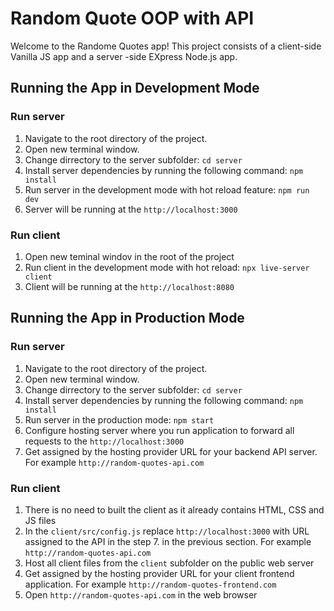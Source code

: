 # Random Quote OOP with API

Welcome to the Randome Quotes app!
This project consists of a client-side Vanilla JS app and a server -side EXpress Node.js app.

## Running the App in Development Mode

### Run server

1. Navigate to the root directory of the project.
2. Open new terminal window.
3. Change dirrectory to the server subfolder:
   `cd server`
4. Install server dependencies by running the following command:
   `npm install`
5. Run server in the development mode with hot reload feature:
   `npm run dev`
6. Server will be running at the `http://localhost:3000`

### Run client

1. Open new teminal windov in the root of the project
2. Run client in the development mode with hot reload:
   `npx live-server client`
3. Client will be running at the `http://localhost:8080`

## Running the App in Production Mode

### Run server

1. Navigate to the root directory of the project.
2. Open new terminal window.
3. Change dirrectory to the server subfolder:
   `cd server`
4. Install server dependencies by running the following command:
   `npm install`
5. Run server in the production mode:
   `npm start`
6. Configure hosting server where you run application to forward all requests to the
   `http://localhost:3000`
7. Get assigned by the hosting provider URL for your backend API server.
   For example `http://random-quotes-api.com`

### Run client

1. There is no need to built the client as it already contains HTML, CSS and JS files
2. In the `client/src/config.js` replace `http://localhost:3000` with URL assigned to the API in the step 7. in the previous section. For example `http://random-quotes-api.com`
3. Host all client files from the `client` subfolder on the public web server
4. Get assigned by the hosting provider URL for your client frontend application. For example `http://random-quotes-frontend.com`
5. Open `http://random-quotes-api.com` in the web browser
